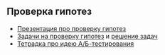 ## Проверка гипотез

- [Презентация про проверку гипотез](week11_hypo.pdf)
- [Задачи на проверку гипотез](week11_hypo_tasks.ipynb) и [решение задач](week11_hypo_tasks_solved.ipynb)
- [Тетрадка про идею А/Б-тестирования](week_11_ab_testing.ipynb)